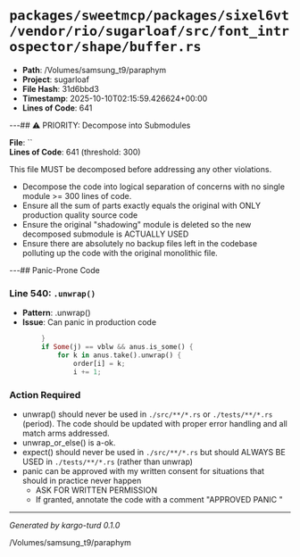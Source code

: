 # `packages/sweetmcp/packages/sixel6vt/vendor/rio/sugarloaf/src/font_introspector/shape/buffer.rs`

- **Path**: /Volumes/samsung_t9/paraphym
- **Project**: sugarloaf
- **File Hash**: 31d6bbd3  
- **Timestamp**: 2025-10-10T02:15:59.426624+00:00  
- **Lines of Code**: 641

---## ⚠️ PRIORITY: Decompose into Submodules

**File**: ``  
**Lines of Code**: 641 (threshold: 300)

This file MUST be decomposed before addressing any other violations.

- Decompose the code into logical separation of concerns with no single module >= 300 lines of code. 
- Ensure all the sum of parts exactly equals the original with ONLY production quality source code
- Ensure the original "shadowing" module is deleted so the new decomposed submodule is ACTUALLY USED
- Ensure there are absolutely no backup files left in the codebase polluting up the code with the original monolithic file.

---## Panic-Prone Code


### Line 540: `.unwrap()`

- **Pattern**: .unwrap()
- **Issue**: Can panic in production code

```rust
        }
        if Some(j) == vblw && anus.is_some() {
            for k in anus.take().unwrap() {
                order[i] = k;
                i += 1;
```

### Action Required

- unwrap() should never be used in `./src/**/*.rs` or `./tests/**/*.rs` (period). The code should be updated with proper error handling and all match arms addressed.
- unwrap_or_else() is a-ok. 
- expect() should never be used in `./src/**/*.rs` but should ALWAYS BE USED in `./tests/**/*.rs` (rather than unwrap)
- panic can be approved with my written consent for situations that should in practice never happen  
  - ASK FOR WRITTEN PERMISSION
  - If granted, annotate the code with a comment "APPROVED PANIC "

---

*Generated by kargo-turd 0.1.0*

/Volumes/samsung_t9/paraphym